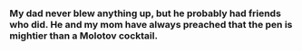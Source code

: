 ### My dad never blew anything up, but he probably had friends who did. He and my mom have always preached that the pen is mightier than a Molotov cocktail.